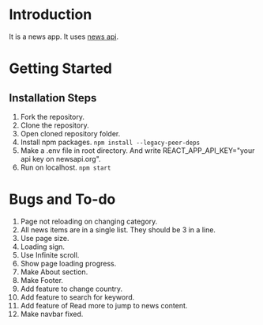 # Introduction
It is a news app. It uses [news api](https://newsapi.org/).


# Getting Started
## Installation Steps

 1. Fork the repository.
 2. Clone the repository.
 3. Open cloned repository folder.
 4. Install npm packages.
 `npm install --legacy-peer-deps`
 5. Make a .env file in root directory. And write
 REACT_APP_API_KEY="your api key on newsapi.org".
6. Run on localhost. 
`npm start`

# Bugs and To-do

 1. Page not reloading on changing category.
 2. All news items are in a single list. They should be 3 in a line.
 3. Use page size.
 4. Loading sign.
 5. Use Infinite scroll.
 6. Show page loading progress.
 7. Make About section.
 8. Make Footer. 
 9. Add feature to change country.
 10. Add feature to search for keyword.
 11. Add feature of Read more to jump to news content.
 12. Make navbar fixed.
 